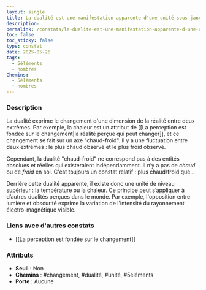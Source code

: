 ```yaml
---
layout: single
title: La dualité est une manifestation apparente d'une unité sous-jancente
description: 
permalink: /constats/la-dualite-est-une-manifestation-apparente-d-une-unite-sous-jancente/
toc: false
toc_sticky: false
type: constat
date: 2025-05-26
tags:
  - 5éléments
  - nombres
Chemins:
  - 5éléments
  - nombres
---
```

### Description
La dualité exprime le changement d'une dimension de la réalité entre deux extrêmes. Par exemple, la chaleur est un attribut de [[La perception est fondée sur le changement|la réalité perçue qui peut changer]], et ce changement se fait sur un axe "chaud-froid". Il y a une fluctuation entre deux extrêmes : le plus chaud observé et le plus froid observé.

Cependant, la dualité "chaud-froid" ne correspond pas à des entités absolues et réelles qui existeraient indépendamment. Il n’y a pas de *chaud* ou de *froid* en soi. C'est toujours un constat relatif : plus chaud/froid que...

Derrière cette dualité apparente, il existe donc une unité de niveau supérieur : la température ou la chaleur. Ce principe peut s’appliquer à d’autres dualités perçues dans le monde. Par exemple, l'opposition entre lumière et obscurité exprime la variation de l'intensité du rayonnement électro-magnétique visible.

### Liens avec d'autres constats

- [[La perception est fondée sur le changement]]

### Attributs

- **Seuil** : Non
- **Chemins** : #changement, #dualité, #unité, #5éléments 
- **Porte** : Aucune